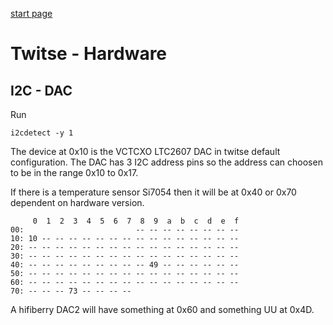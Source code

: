 [start page](../README.md)

# Twitse - Hardware

## I2C - DAC

Run

```
i2cdetect -y 1
```

The device at 0x10 is the VCTCXO LTC2607 DAC in twitse default configuration. The DAC has 3 I2C address pins so the address can choosen to be in the range 0x10 to 0x17.

If there is a temperature sensor Si7054 then it will be at 0x40 or 0x70 dependent on hardware version.

```
     0  1  2  3  4  5  6  7  8  9  a  b  c  d  e  f
00:                         -- -- -- -- -- -- -- -- 
10: 10 -- -- -- -- -- -- -- -- -- -- -- -- -- -- -- 
20: -- -- -- -- -- -- -- -- -- -- -- -- -- -- -- -- 
30: -- -- -- -- -- -- -- -- -- -- -- -- -- -- -- -- 
40: -- -- -- -- -- -- -- -- -- 49 -- -- -- -- -- -- 
50: -- -- -- -- -- -- -- -- -- -- -- -- -- -- -- -- 
60: -- -- -- -- -- -- -- -- -- -- -- -- -- -- -- -- 
70: -- -- -- 73 -- -- -- --
```



A hifiberry DAC2 will have something at 0x60 and something UU at 0x4D.

